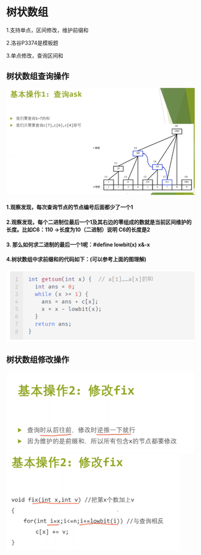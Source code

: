 

# 树状数组

1.支持单点，区间修改，维护前缀和

2.洛谷P3374是模板题

3.单点修改，查询区间和



## 树状数组查询操作

![image-20201117104202833](https://github.com/GuFangRen/MarkDownImages/blob/main/image-20201117104202833.png?raw=true)



#### 1.观察发现，每次查询节点的节点编号后面都少了一个1

#### 2.观察发现，每个二进制位最后一个1及其右边的零组成的数就是当前区间维护的长度。比如C6：110  ->长度为10（二进制）说明    C6的长度是2

#### 3. 那么如何求二进制的最后一个1呢：#define lowbit(x)  x&-x 

#### 4.树状数组中求前缀和的代码如下：(可以参考上面的图理解)

![image-20201117105516732](https://github.com/GuFangRen/MarkDownImages/blob/main/image-20201117105516732.png?raw=true)

## 树状数组修改操作



####    ![image-20201117110527620](https://github.com/GuFangRen/MarkDownImages/blob/main/image-20201117110527620.png?raw=true)<img src="https://github.com/GuFangRen/MarkDownImages/blob/main/image-20201117110602748.png?raw=true" alt="image-20201117110602748" style="zoom:80%;" />